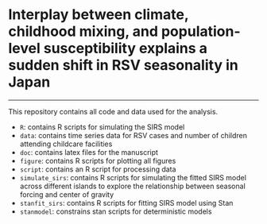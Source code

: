 # Interplay between climate, childhood mixing, and population-level susceptibility explains a sudden shift in RSV seasonality in Japan

------

This repository contains all code and data used for the analysis.

* `R`: contains R scripts for simulating the SIRS model
* `data`: contains time series data for RSV cases and number of children attending childcare facilities
* `doc`: contains latex files for the manuscript
* `figure`: contains R scripts for plotting all figures
* `script`: contains an R script for processing data
* `simulate_sirs`: contains R scripts for simulating the fitted SIRS model across different islands to explore the relationship between seasonal forcing and center of gravity
* `stanfit_sirs`: contains R scripts for fitting SIRS model using Stan
* `stanmodel`: constrains stan scripts for deterministic models 